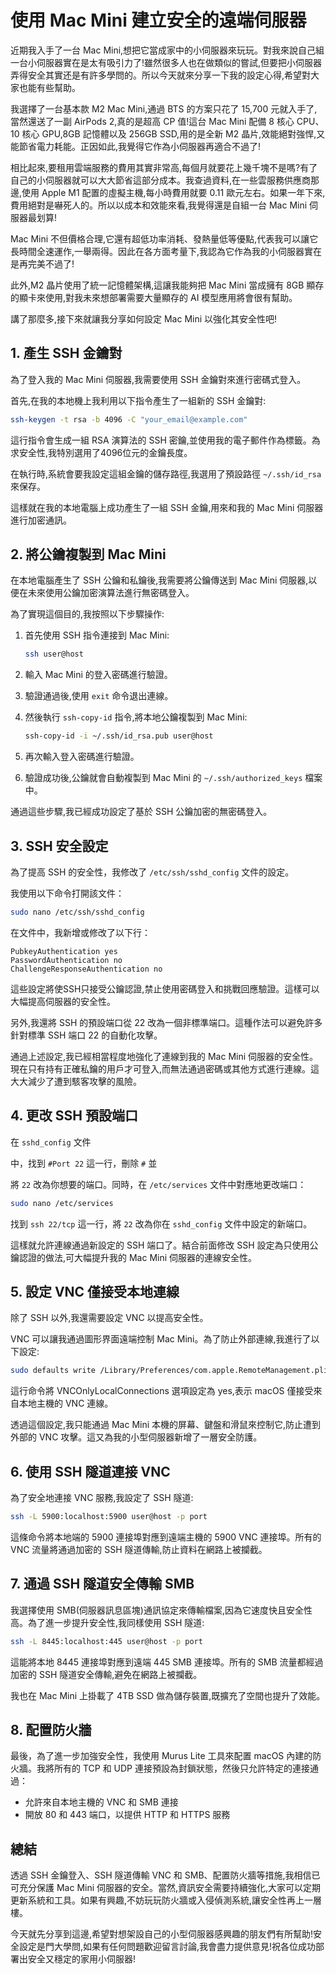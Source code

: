 # 使用 Mac Mini 建立安全的遠端伺服器

近期我入手了一台 Mac Mini,想把它當成家中的小伺服器來玩玩。對我來說自己組一台小伺服器實在是太有吸引力了!雖然很多人也在做類似的嘗試,但要把小伺服器弄得安全其實还是有許多學問的。所以今天就來分享一下我的設定心得,希望對大家也能有些幫助。

我選擇了一台基本款 M2 Mac Mini,通過 BTS 的方案只花了 15,700 元就入手了,當然還送了一副 AirPods 2,真的是超高 CP 值!這台 Mac Mini 配備 8 核心 CPU、10 核心 GPU,8GB 記憶體以及 256GB SSD,用的是全新 M2 晶片,效能絕對強悍,又能節省電力耗能。正因如此,我覺得它作為小伺服器再適合不過了!

相比起來,要租用雲端服務的費用其實非常高,每個月就要花上幾千塊不是嗎?有了自己的小伺服器就可以大大節省這部分成本。我查過資料,在一些雲服務供應商那邊,使用 Apple M1 配置的虛擬主機,每小時費用就要 0.11 歐元左右。如果一年下來,費用絕對是嚇死人的。所以以成本和效能來看,我覺得還是自組一台 Mac Mini 伺服器最划算!

Mac Mini 不但價格合理,它還有超低功率消耗、發熱量低等優點,代表我可以讓它長時間全速運作,一舉兩得。因此在各方面考量下,我認為它作為我的小伺服器實在是再完美不過了!

此外,M2 晶片使用了統一記憶體架構,這讓我能夠把 Mac Mini 當成擁有 8GB 顯存的顯卡來使用,對我未來想部署需要大量顯存的 AI 模型應用將會很有幫助。

講了那麼多,接下來就讓我分享如何設定 Mac Mini 以強化其安全性吧!

## 1. 產生 SSH 金鑰對

為了登入我的 Mac Mini 伺服器,我需要使用 SSH 金鑰對來進行密碼式登入。

首先,在我的本地機上我利用以下指令產生了一組新的 SSH 金鑰對:

```bash
ssh-keygen -t rsa -b 4096 -C "your_email@example.com"
```

這行指令會生成一組 RSA 演算法的 SSH 密鑰,並使用我的電子郵件作為標籤。為求安全性,我特別選用了4096位元的金鑰長度。

在執行時,系統會要我設定這組金鑰的儲存路徑,我選用了預設路徑 `~/.ssh/id_rsa` 來保存。

這樣就在我的本地電腦上成功產生了一組 SSH 金鑰,用來和我的 Mac Mini 伺服器進行加密通訊。

## 2. 將公鑰複製到 Mac Mini

在本地電腦產生了 SSH 公鑰和私鑰後,我需要將公鑰傳送到 Mac Mini 伺服器,以便在未來使用公鑰加密演算法進行無密碼登入。

為了實現這個目的,我按照以下步驟操作:

1. 首先使用 SSH 指令連接到 Mac Mini:

   ```bash
   ssh user@host
   ```

2. 輸入 Mac Mini 的登入密碼進行驗證。

3. 驗證通過後,使用 `exit` 命令退出連線。

4. 然後執行 `ssh-copy-id` 指令,將本地公鑰複製到 Mac Mini:

   ```bash
   ssh-copy-id -i ~/.ssh/id_rsa.pub user@host
   ```

5. 再次輸入登入密碼進行驗證。

6. 驗證成功後,公鑰就會自動複製到 Mac Mini 的 `~/.ssh/authorized_keys` 檔案中。

通過這些步驟,我已經成功設定了基於 SSH 公鑰加密的無密碼登入。

## 3. SSH 安全設定

為了提高 SSH 的安全性，我修改了 `/etc/ssh/sshd_config` 文件的設定。

我使用以下命令打開該文件：

```bash
sudo nano /etc/ssh/sshd_config
```

在文件中，我新增或修改了以下行：

```env
PubkeyAuthentication yes
PasswordAuthentication no
ChallengeResponseAuthentication no
```

這些設定將使SSH只接受公鑰認證,禁止使用密碼登入和挑戰回應驗證。這樣可以大幅提高伺服器的安全性。

另外,我還將 SSH 的預設端口從 22 改為一個非標準端口。這種作法可以避免許多針對標準 SSH 端口 22 的自動化攻擊。

通過上述設定,我已經相當程度地強化了連線到我的 Mac Mini 伺服器的安全性。現在只有持有正確私鑰的用戶才可登入,而無法通過密碼或其他方式進行連線。這大大減少了遭到駭客攻擊的風險。

## 4. 更改 SSH 預設端口

在 `sshd_config` 文件

中，找到 `#Port 22` 這一行，刪除 `#` 並

將 `22` 改為你想要的端口。同時，在 `/etc/services` 文件中對應地更改端口：

```bash
sudo nano /etc/services
```

找到 `ssh 22/tcp` 這一行，將 `22` 改為你在 `sshd_config` 文件中設定的新端口。

這樣就允許連線通過新設定的 SSH 端口了。結合前面修改 SSH 設定為只使用公鑰認證的做法,可大幅提升我的 Mac Mini 伺服器的連線安全性。

## 5. 設定 VNC 僅接受本地連線

除了 SSH 以外,我還需要設定 VNC 以提高安全性。

VNC 可以讓我通過圖形界面遠端控制 Mac Mini。為了防止外部連線,我進行了以下設定:

```bash
sudo defaults write /Library/Preferences/com.apple.RemoteManagement.plist VNCOnlyLocalConnections -bool yes
```

這行命令將 VNCOnlyLocalConnections 選項設定為 yes,表示 macOS 僅接受來自本地主機的 VNC 連線。

透過這個設定,我只能通過 Mac Mini 本機的屏幕、鍵盤和滑鼠來控制它,防止遭到外部的 VNC 攻擊。這又為我的小型伺服器新增了一層安全防護。

## 6. 使用 SSH 隧道連接 VNC

為了安全地連接 VNC 服務,我設定了 SSH 隧道:

```bash
ssh -L 5900:localhost:5900 user@host -p port
```

這條命令將本地端的 5900 連接埠對應到遠端主機的 5900 VNC 連接埠。所有的 VNC 流量將通過加密的 SSH 隧道傳輸,防止資料在網路上被攔截。

## 7. 通過 SSH 隧道安全傳輸 SMB

我選擇使用 SMB(伺服器訊息區塊)通訊協定來傳輸檔案,因為它速度快且安全性高。為了進一步提升安全性,我同樣使用 SSH 隧道:

```bash
ssh -L 8445:localhost:445 user@host -p port
```

這能將本地 8445 連接埠對應到遠端 445 SMB 連接埠。所有的 SMB 流量都經過加密的 SSH 隧道安全傳輸,避免在網路上被攔截。

我也在 Mac Mini 上掛載了 4TB SSD 做為儲存裝置,既擴充了空間也提升了效能。

## 8. 配置防火牆

最後，為了進一步加強安全性，我使用 Murus Lite 工具來配置 macOS 內建的防火牆。我將所有的 TCP 和 UDP 連接預設為封鎖狀態，然後只允許特定的連接通過：

- 允許來自本地主機的 VNC 和 SMB 連接
- 開放 80 和 443 端口，以提供 HTTP 和 HTTPS 服務

## 總結

透過 SSH 金鑰登入、SSH 隧道傳輸 VNC 和 SMB、配置防火牆等措施,我相信已可充分保護 Mac Mini 伺服器的安全。當然,資訊安全需要持續強化,大家可以定期更新系統和工具。如果有興趣,不妨玩玩防火牆或入侵偵測系統,讓安全性再上一層樓。

今天就先分享到這邊,希望對想架設自己的小型伺服器感興趣的朋友們有所幫助!安全設定是門大學問,如果有任何問題歡迎留言討論,我會盡力提供意見!祝各位成功部署出安全又穩定的家用小伺服器!
